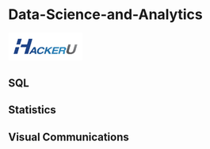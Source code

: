 # Data-Science-and-Analytics
<img src="https://github.com/wiazur/data-analytics-portfolio/blob/main/hackeru-logo.png" width="150"/>

## SQL

## Statistics

## Visual Communications
